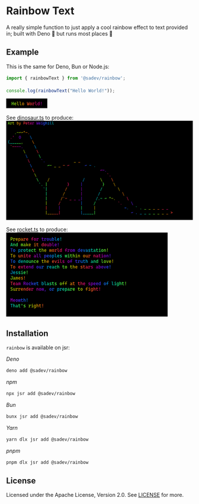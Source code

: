 # Rainbow Text

A really simple function to just apply a cool rainbow effect to text provided in; built with Deno 🦕 but runs most places 🌈

## Example
This is the same for Deno, Bun or Node.js:
```typescript
import { rainbowText } from '@sadev/rainbow';

console.log(rainbowText("Hello World!"));
```

![Hello World in a rainbow color](./docs/example1.png)

See [dinosaur.ts](./examples/dinosaur.ts) to produce:
![An rainbow colored ASCII dinosaur](./docs/example2.png)

See [rocket.ts](./examples/rocket.ts) to produce:
![The team rocket motto in a rainbow color](./docs/example3.png)

## Installation

`rainbow` is available on jsr:

*Deno*
```bash
deno add @sadev/rainbow
```
*npm*
```bash
npx jsr add @sadev/rainbow
```

*Bun*
```bash
bunx jsr add @sadev/rainbow
```

*Yarn*
```bash
yarn dlx jsr add @sadev/rainbow
```

*pnpm*
```bash
pnpm dlx jsr add @sadev/rainbow
```

## License

Licensed under the Apache License, Version 2.0. See [LICENSE](./LICENSE) for more.